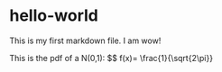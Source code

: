 # hello-world

This is my first markdown file. I am wow!

This is the pdf of a N(0,1):
$$
f(x)= \frac{1}{\sqrt{2\pi}} 
